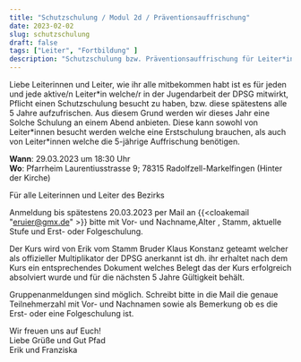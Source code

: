 ```yaml
---
title: "Schutzschulung / Modul 2d / Präventionsauffrischung"
date: 2023-02-02
slug: schutzschulung
draft: false
tags: ["Leiter", "Fortbildung" ]
description: "Schutzschulung bzw. Präventionsauffrischung für Leiter*innen im Bezirk Bodensee"
---
```


Liebe Leiterinnen und Leiter,
wie ihr alle mitbekommen habt ist es für jeden und jede aktive/n Leiter\*in welche/r in der Jugendarbeit der DPSG mitwirkt, Pflicht einen Schutzschulung besucht zu haben, bzw. diese spätestens alle 5 Jahre aufzufrischen. Aus diesem Grund werden wir dieses Jahr eine Solche Schulung an einem Abend anbieten. Diese kann sowohl von Leiter\*innen besucht werden welche eine Erstschulung brauchen, als auch von Leiter*innen welche die 5-jährige Auffrischung benötigen. 

**Wann**: 29.03.2023 um 18:30 Uhr  
**Wo**: Pfarrheim Laurentiusstrasse 9; 78315 Radolfzell-Markelfingen (Hinter der Kirche)

Für alle Leiterinnen und Leiter des Bezirks

Anmeldung bis spätestens 20.03.2023 per Mail an  {{<cloakemail "eruier@gmx.de" >}} bitte mit Vor- und Nachname,Alter , Stamm, aktuelle Stufe und Erst- oder Folgeschulung.

Der Kurs wird von Erik vom Stamm Bruder Klaus Konstanz geteamt welcher als offizieller Multiplikator der DPSG anerkannt ist dh. ihr erhaltet nach dem Kurs ein entsprechendes Dokument welches Belegt das der Kurs erfolgreich absolviert wurde und für die nächsten 5 Jahre Gültigkeit behält.

Gruppenanmeldungen sind möglich. Schreibt bitte in die Mail die genaue Teilnehmerzahl mit Vor- und Nachnamen sowie als Bemerkung ob es die Erst- oder eine Folgeschulung ist.

Wir freuen uns auf Euch!  
Liebe Grüße und Gut Pfad  
Erik und Franziska
